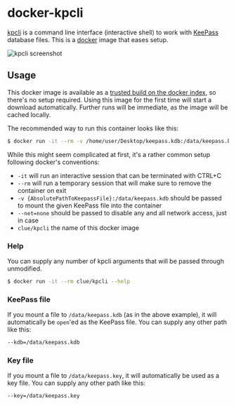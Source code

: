 # docker-kpcli

[kpcli](http://kpcli.sourceforge.net/) is a command line interface (interactive shell)
to work with [KeePass](http://keepass.info/) database files.
This is a [docker](https://www.docker.io) image that eases setup.

![kpcli screenshot](http://kpcli.sourceforge.net/screengrab-2.4-3.png)

## Usage

This docker image is available as a [trusted build on the docker index](https://index.docker.io/u/clue/kpcli/),
so there's no setup required.
Using this image for the first time will start a download automatically.
Further runs will be immediate, as the image will be cached locally.

The recommended way to run this container looks like this:

```bash
$ docker run -it --rm -v /home/user/Desktop/keepass.kdb:/data/keepass.kdb --net=none clue/kpcli
```

While this might seem complicated at first, it's a rather common setup following docker's conventions:

* `-it` will run an interactive session that can be terminated with CTRL+C
* `--rm` will run a temporary session that will make sure to remove the container on exit
* `-v {AbsolutePathToKeepassFile}:/data/keepass.kdb` should be passed to mount the given KeePass file into the container
* `--net=none` should be passed to disable any and all network access, just in case
* `clue/kpcli` the name of this docker image

### Help

You can supply any number of kpcli arguments that will be passed through unmodified.

```bash
$ docker run -it --rm clue/kpcli --help
```

### KeePass file

If you mount a file to `/data/keepass.kdb` (as in the above example),
it will automatically be `open`'ed as the KeePass file.
You can supply any other path like this:

```bash
--kdb=/data/keepass.kdb
```

### Key file

If you mount a file to `/data/keepass.key`,
it will automatically be used as a key file.
You can supply any other path like this:

```bash
--key=/data/keepass.key
```

